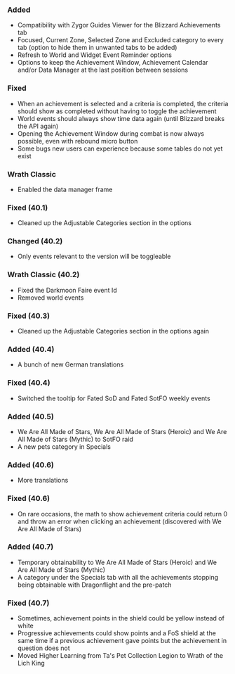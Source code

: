 <p><h3>Added</h3></p>
<ul>
<li>Compatibility with Zygor Guides Viewer for the Blizzard Achievements tab</li>
<li>Focused, Current Zone, Selected Zone and Excluded category to every tab (option to hide them in unwanted tabs to be added)</li>
<li>Refresh to World and Widget Event Reminder options</li>
<li>Options to keep the Achievement Window, Achievement Calendar and/or Data Manager at the last position between sessions</li>
</ul>
<p><h3>Fixed</h3></p>
<ul>
<li>When an achievement is selected and a criteria is completed, the criteria should show as completed without having to toggle the achievement</li>
<li>World events should always show time data again (until Blizzard breaks the API again)</li>
<li>Opening the Achievement Window during combat is now always possible, even with rebound micro button</li>
<li>Some bugs new users can experience because some tables do not yet exist</li>
</ul>
<p><h3>Wrath Classic</h3></p>
<ul>
<li>Enabled the data manager frame</li>
</ul>
<p><h3>Fixed (40.1)</h3></p>
<ul>
<li>Cleaned up the Adjustable Categories section in the options</li>
</ul>
<p><h3>Changed (40.2)</h3></p>
<ul>
<li>Only events relevant to the version will be toggleable</li>
</ul>
<p><h3>Wrath Classic (40.2)</h3></p>
<ul>
<li>Fixed the Darkmoon Faire event Id</li>
<li>Removed world events</li>
</ul>
<p><h3>Fixed (40.3)</h3></p>
<ul>
<li>Cleaned up the Adjustable Categories section in the options again</li>
</ul>
<p><h3>Added (40.4)</h3></p>
<ul>
<li>A bunch of new German translations</li>
</ul>
<p><h3>Fixed (40.4)</h3></p>
<ul>
<li>Switched the tooltip for Fated SoD and Fated SotFO weekly events</li>
</ul>
<p><h3>Added (40.5)</h3></p>
<ul>
<li>We Are All Made of Stars, We Are All Made of Stars (Heroic) and We Are All Made of Stars (Mythic) to SotFO raid</li>
<li>A new pets category in Specials</li>
</ul>
<p><h3>Added (40.6)</h3></p>
<ul>
<li>More translations</li>
</ul>
<p><h3>Fixed (40.6)</h3></p>
<ul>
<li>On rare occasions, the math to show achievement criteria could return 0 and throw an error when clicking an achievement (discovered with We Are All Made of Stars)</li>
</ul>
<p><h3>Added (40.7)</h3></p>
<ul>
<li>Temporary obtainability to We Are All Made of Stars (Heroic) and We Are All Made of Stars (Mythic)</li>
<li>A category under the Specials tab with all the achievements stopping being obtainable with Dragonflight and the pre-patch</li>
</ul>
<p><h3>Fixed (40.7)</h3></p>
<ul>
<li>Sometimes, achievement points in the shield could be yellow instead of white</li>
<li>Progressive achievements could show points and a FoS shield at the same time if a previous achievement gave points but the achievement in question does not</li>
<li>Moved Higher Learning from Ta's Pet Collection Legion to Wrath of the Lich King</li>
</ul>

